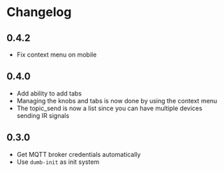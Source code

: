 # Changelog

## 0.4.2

- Fix context menu on mobile

## 0.4.0

- Add ability to add tabs
- Managing the knobs and tabs is now done by using the context menu
- The topic_send is now a list since you can have multiple devices sending IR signals

## 0.3.0

- Get MQTT broker credentials automatically
- Use `dumb-init` as init system